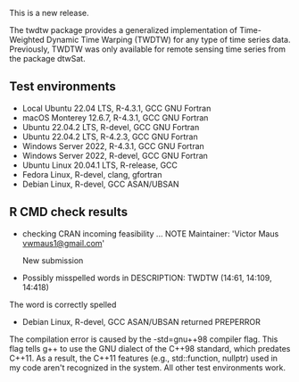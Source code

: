 This is a new release.

The twdtw package provides a generalized implementation of Time-Weighted Dynamic Time Warping (TWDTW) for any type of time series data.
Previously, TWDTW was only available for remote sensing time series from the package dtwSat.

## Test environments

* Local Ubuntu 22.04 LTS, R-4.3.1, GCC GNU Fortran
* macOS Monterey 12.6.7, R-4.3.1, GCC GNU Fortran
* Ubuntu 22.04.2 LTS, R-devel, GCC GNU Fortran
* Ubuntu 22.04.2 LTS, R-4.2.3, GCC GNU Fortran
* Windows Server 2022, R-4.3.1, GCC GNU Fortran
* Windows Server 2022, R-devel, GCC GNU Fortran
* Ubuntu Linux 20.04.1 LTS, R-release, GCC
* Fedora Linux, R-devel, clang, gfortran
* Debian Linux, R-devel, GCC ASAN/UBSAN

## R CMD check results

* checking CRAN incoming feasibility ... NOTE
  Maintainer: 'Victor Maus <vwmaus1@gmail.com>'
  
  New submission

* Possibly misspelled words in DESCRIPTION: TWDTW (14:61, 14:109, 14:418)
  
The word is correctly spelled

* Debian Linux, R-devel, GCC ASAN/UBSAN returned PREPERROR

The compilation error is caused by the -std=gnu++98 compiler flag. This flag tells g++ to use the GNU dialect of the C++98 standard, which predates C++11. As a result, the C++11 features (e.g., std::function, nullptr) used in my code aren't recognized in the system. All other test environments work.

